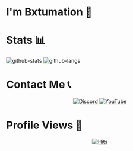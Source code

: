 # I'm Bxtumation 👋

# Stats 📊
![github-stats](https://github-readme-stats.vercel.app/api?username=bxtumation&theme=tokyonight&show_icons=true&line_height=33)
![github-langs](https://github-readme-stats.vercel.app/api/top-langs/?username=bxtumation&langs_count=4&theme=tokyonight&line_height=35&hide=cmake)

# Contact Me 📞

<div align=center>
  <a href="https://discord.com/users/786175409938497576">
    <img src="https://img.shields.io/badge/Discord-%237289DA.svg?logo=discord&logoColor=white" alt="Discord">
  </a>
  <a href="https://youtube.com/channel/UCY09qxY1w8NSwKDO9a_C3HQ">
    <img src="https://img.shields.io/badge/YouTube-%23FF0000.svg?logo=YouTube&logoColor=white" alt="YouTube">
  </a>
</div>

# Profile Views 👀
<div align=center>
  
[![Hits](https://hits.sh/github.com/Bxtumation/Bxtumation.svg?label=Profile%20Wiews&color=000000&labelColor=ff0000)](https://hits.sh/github.com/Bxtumation/Bxtumation/)

</div>
